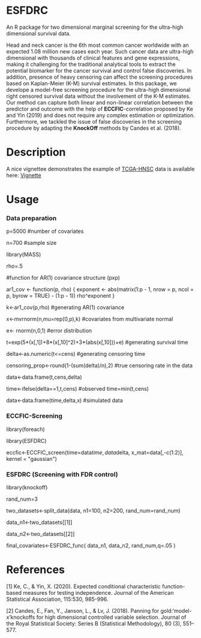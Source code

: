 # ESFDRC
An R package for two dimensional marginal screening for the ultra-high dimensional survival data.

Head and neck cancer is the 6th most common cancer worldwide with an expected 1.08 million new cases each year. 
Such cancer data are ultra-high dimensional with thousands of clinical features and gene expressions, 
making it challenging for the traditional analytical tools to extract the potential biomarker for the cancer survival and control false discoveries.
In addition, presence of heavy censoring can affect the screening procedures based on Kaplan-Meier (K-M) survival estimates. 
In this package, we develope a model-free screening procedure for the ultra-high dimensional right censored survival data without the involvement 
of the K-M estimates. Our method can capture both linear and non-linear correlation between the predictor and outcome with the help of **ECCFIC**-correlation proposed by Ke and Yin (2019) and 
does not require any complex estimation or optimization. Furthermore, we tackled the issue of false discoveries in the screening procedure by adapting the 
**KnockOff** methods by Candes et al. (2018). 

# Description

A nice vignettee demonstrates the example of [TCGA-HNSC](https://portal.gdc.cancer.gov/projects/TCGA-HNSC) data is available 
here: [Vignette](http://htmlpreview.github.io/?https://github.com/urmiaf/ESFDRC/blob/master/vignettes/Introduction.html)

# Usage
### Data preparation
p=5000             #number of covariates

n=700              #sample size

library(MASS)

rho=.5

#function for AR(1) covariance structure (pxp)

ar1_cov <- function(p, rho) {
  exponent <- abs(matrix(1:p - 1, nrow = p, ncol = p, byrow = TRUE) - 
                    (1:p - 1))
  rho^exponent
}


k<-ar1_cov(p,rho)                                 #generating AR(1) covariance

x<-mvrnorm(n,mu=rep(0,p),k)                     #covariates from multivariate normal

e<- rnorm(n,0,1)                                #error distribution


t=exp(5*(x[,1])+8*(x[,10]^2)+3*(abs(x[,10]))+e)     #generating survival time


delta<-as.numeric(t<=cens)                      #generating censoring time

censoring_prop<-round(1-(sum(delta)/n),2)       #true censoring rate in the data


data<-data.frame(t,cens,delta)

time<-ifelse(delta==1,t,cens)                   #observed time=min(t,cens)

data<-data.frame(time,delta,x)                  #simulated data 

### ECCFIC-Screening
library(foreach)

library(ESFDRC)

eccfic<-ECCFIC_screen(time=data$time, data$delta, x_mat=data[,-c(1:2)], kernel = "gaussian")

### ESFDRC (Screening with FDR control)
library(knockoff)

rand_num=3

two_datasets<-split_data(data, n1=100, n2=200, rand_num=rand_num)

data_n1<-two_datasets[[1]]

data_n2<-two_datasets[[2]]

final_covariates<-ESFDRC_func(
  data_n1,
  data_n2,
  rand_num,q=.05
)

                                                                                                                                                   
# References
<a id="1">[1]</a> 
Ke, C., & Yin, X. (2020). 
Expected conditional characteristic function-based measures for
testing independence. 
Journal of the American Statistical Association, 115:530, 985-996.

<a id="2">[2]</a> 
Candes, E., Fan, Y., Janson, L., & Lv, J. (2018). 
Panning for gold:‘model-x’knockoffs for high
dimensional controlled variable selection. 
Journal of the Royal Statistical Society: Series B
(Statistical Methodology), 80 (3), 551–577.
